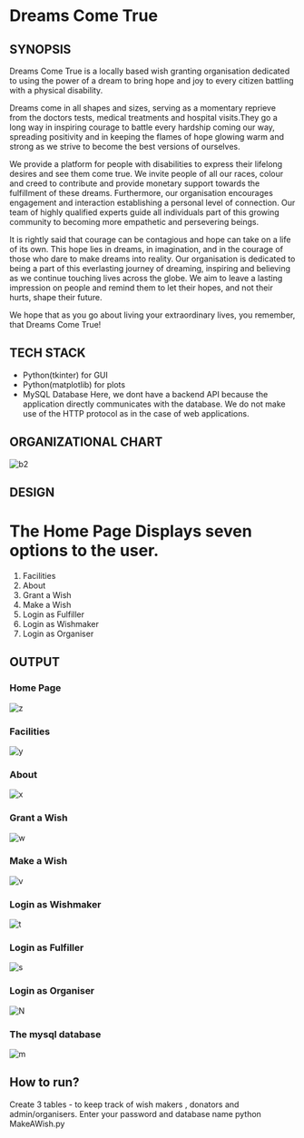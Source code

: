 # Dreams Come True

## SYNOPSIS

Dreams Come True is a locally based wish granting organisation dedicated to using the power of a dream to bring hope and joy to every citizen battling with a physical disability. 

Dreams come in all shapes and sizes, serving as a momentary reprieve from the doctors tests, medical treatments and hospital visits.They go a long way in inspiring courage to battle every hardship coming our way, spreading positivity and in keeping the flames of hope glowing warm and strong as we strive to become the best versions of ourselves. 

We provide a platform for people with disabilities to express their lifelong desires and see them come true. We invite people of all our races, colour and creed to contribute and provide monetary support towards the fulfillment of these dreams. Furthermore, our organisation encourages engagement and interaction establishing a personal level of connection. Our team of highly qualified experts guide all individuals part of this growing community to becoming more empathetic and persevering beings. 

It is rightly said that courage can be contagious and hope can take on a life of its own. This hope lies in dreams, in imagination, and in the courage of those who dare to make dreams into reality. Our organisation is dedicated to being a part of this everlasting 
journey of dreaming, inspiring and believing as we continue touching lives across the globe. 
We aim to leave a lasting impression on people and remind them to let their hopes, and not their hurts, shape their future. 

We hope that as you go about living your extraordinary lives, you remember, that Dreams Come True!
## TECH STACK
+ Python(tkinter) for GUI
+ Python(matplotlib) for plots
+ MySQL Database
Here, we dont have a backend API because the application directly communicates with the database. We do not make use of the HTTP protocol as in the case of web applications.

## ORGANIZATIONAL CHART

![b2](https://github.com/ap766/MakeaWish/assets/79255079/ceacef3c-7fb2-4173-be6e-50a40b4f096f)

## DESIGN
# The Home Page Displays seven options to the user.
1. Facilities
1. About
1. Grant a Wish
1. Make a Wish
1. Login as Fulfiller
1. Login as Wishmaker
1. Login as Organiser

## OUTPUT
### Home Page
![z](https://github.com/ap766/MakeaWish/assets/79255079/c6e5e2b4-e7bd-41f5-b6f1-0d26d68aa998)
### Facilities
![y](https://github.com/ap766/MakeaWish/assets/79255079/c5921a7c-27ec-42ff-bd1c-f69ba3555e61)
### About
![x](https://github.com/ap766/MakeaWish/assets/79255079/88d1da61-d09e-4f37-82ee-58f16a807d26)
### Grant a Wish 
![w](https://github.com/ap766/MakeaWish/assets/79255079/7439ab94-c041-4c9a-bccc-905cdbfd5f0b)
### Make a Wish
![v](https://github.com/ap766/MakeaWish/assets/79255079/e0214dae-aa5e-46c5-8d27-f4108eac86e8)
### Login as Wishmaker
![t](https://github.com/ap766/MakeaWish/assets/79255079/7273e688-0f7f-4054-9ef7-2b90c5c3a949)
### Login as Fulfiller
![s](https://github.com/ap766/MakeaWish/assets/79255079/034ea8f6-a538-45ea-8c42-6249a066f43a)
### Login as Organiser
![N](https://github.com/ap766/MakeaWish/assets/79255079/68b3026c-7c3b-4908-91d9-a03261908270)
### The mysql database
![m](https://github.com/ap766/MakeaWish/assets/79255079/18c5dbe3-20f0-4a01-a58c-64783e915dc4)

## How to run?
Create 3 tables - to keep track of wish makers , donators and admin/organisers.
Enter your password and database name 
python MakeAWish.py








